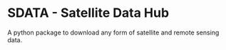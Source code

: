# SDATA - Satellite Data Hub
A python package to download any form of satellite and remote sensing data.

